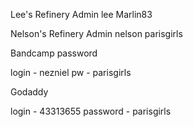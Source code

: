 Lee's Refinery Admin
lee
Marlin83

Nelson's Refinery Admin
nelson
parisgirls

Bandcamp password

login - nezniel pw - parisgirls

Godaddy

login - 43313655 password - parisgirls
